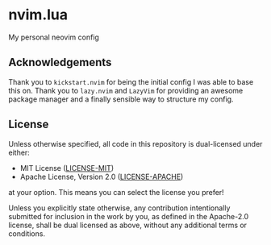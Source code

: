# nvim.lua

My personal neovim config

## Acknowledgements
Thank you to `kickstart.nvim` for being the initial config I was able to base this on.
Thank you to `lazy.nvim` and `LazyVim` for providing an awesome package manager and a
finally sensible way to structure my config.

## License
Unless otherwise specified, all code in this repository is dual-licensed under either:

- MIT License ([LICENSE-MIT](LICENSE-MIT))
- Apache License, Version 2.0 ([LICENSE-APACHE](LICENSE-APACHE))

at your option. This means you can select the license you prefer!

Unless you explicitly state otherwise, any contribution intentionally submitted for
inclusion in the work by you, as defined in the Apache-2.0 license, shall be dual
licensed as above, without any additional terms or conditions.
